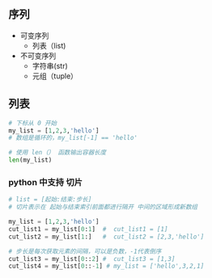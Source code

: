 ## 序列
* 可变序列  
    * 列表（list)
* 不可变序列  
    * 字符串(str)
    * 元组（tuple）
## 列表
```python
# 下标从 0 开始
my_list = [1,2,3,'hello']
# 数组是循环的，my_list[-1] == 'hello' 

# 使用 len（） 函数输出容器长度
len(my_list)
```
### python 中支持 切片
```python
# list = [起始:结束:步长]
# 切片表示在 起始与结束索引前面都进行隔开 中间的区域形成新数组

my_list = [1,2,3,'hello']
cut_list1 = my_list[0:1]  #  cut_list1 = [1]
cut_list2 = my_list[1:]   #  cut_list2 = [2,3,'hello']

# 步长是每次获取元素的间隔，可以是负数，-1代表倒序
cut_list3 = my_list[0::2] #  cut_list3 = [1,3]
cut_list4 = my_list[0::-1] # my_list = ['hello',3,2,1]
```
